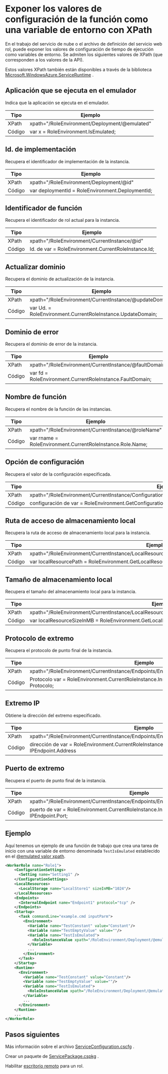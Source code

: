 <properties 
pageTitle="Hoja de referencia rápida de nube rol Servicios config XPath | Microsoft Azure" 
description="Las diferentes configuraciones de XPath puede usar en la configuración de rol de servicio de nube para exponer la configuración como una variable de entorno." 
services="cloud-services" 
documentationCenter="" 
authors="Thraka" 
manager="timlt" 
editor=""/>
<tags 
ms.service="cloud-services" 
ms.workload="tbd" 
ms.tgt_pltfrm="na" 
ms.devlang="na" 
ms.topic="article" 
ms.date="08/10/2016" 
ms.author="adegeo"/>

# <a name="expose-role-configuration-settings-as-an-environment-variable-with-xpath"></a>Exponer los valores de configuración de la función como una variable de entorno con XPath

En el trabajo del servicio de nube o el archivo de definición del servicio web rol, puede exponer los valores de configuración de tiempo de ejecución como variables de entorno. Se admiten los siguientes valores de XPath (que corresponden a los valores de la API).

Estos valores XPath también están disponibles a través de la biblioteca [Microsoft.WindowsAzure.ServiceRuntime](https://msdn.microsoft.com/library/microsoft.windowsazure.serviceruntime.roleenvironment.aspx) . 

## <a name="app-running-in-emulator"></a>Aplicación que se ejecuta en el emulador

Indica que la aplicación se ejecuta en el emulador.

| Tipo  | Ejemplo |
| ----- | ------- |
| XPath | xpath="/RoleEnvironment/Deployment/@emulated" |
| Código  | var x = RoleEnvironment.IsEmulated; |


## <a name="deployment-id"></a>Id. de implementación

Recupera el identificador de implementación de la instancia.

| Tipo  | Ejemplo |
| ----- | ------- |
| XPath | xpath="/RoleEnvironment/Deployment/@id" |
| Código  | var deploymentId = RoleEnvironment.DeploymentId; |


## <a name="role-id"></a>Identificador de función 

Recupera el identificador de rol actual para la instancia.

| Tipo  | Ejemplo |
| ----- | ------- |
| XPath | xpath="/RoleEnvironment/CurrentInstance/@id" |
| Código  | Id. de var = RoleEnvironment.CurrentRoleInstance.Id; |


## <a name="update-domain"></a>Actualizar dominio

Recupera el dominio de actualización de la instancia.

| Tipo  | Ejemplo |
| ----- | ------- |
| XPath | xpath="/RoleEnvironment/CurrentInstance/@updateDomain" |
| Código  | var Ud. = RoleEnvironment.CurrentRoleInstance.UpdateDomain; |


## <a name="fault-domain"></a>Dominio de error

Recupera el dominio de error de la instancia.

| Tipo  | Ejemplo |
| ----- | ------- |
| XPath | xpath="/RoleEnvironment/CurrentInstance/@faultDomain" |
| Código  | var fd = RoleEnvironment.CurrentRoleInstance.FaultDomain; |


## <a name="role-name"></a>Nombre de función

Recupera el nombre de la función de las instancias.

| Tipo  | Ejemplo |
| ----- | ------- |
| XPath | xpath="/RoleEnvironment/CurrentInstance/@roleName" |
| Código  | var rname = RoleEnvironment.CurrentRoleInstance.Role.Name;  |


## <a name="config-setting"></a>Opción de configuración

Recupera el valor de la configuración especificada.

| Tipo  | Ejemplo |
| ----- | ------- |
| XPath | xpath="/RoleEnvironment/CurrentInstance/ConfigurationSettings/ConfigurationSetting[@name='Setting1']/@value" |
| Código  | configuración de var = RoleEnvironment.GetConfigurationSettingValue("Setting1"); |
 
## <a name="local-storage-path"></a>Ruta de acceso de almacenamiento local

Recupera la ruta de acceso de almacenamiento local para la instancia.

| Tipo  | Ejemplo |
| ----- | ------- |
| XPath | xpath="/RoleEnvironment/CurrentInstance/LocalResources/LocalResource[@name='LocalStore1']/@path" |
| Código  | var localResourcePath = RoleEnvironment.GetLocalResource("LocalStore1"). Ruta_raíz; |


## <a name="local-storage-size"></a>Tamaño de almacenamiento local

Recupera el tamaño del almacenamiento local para la instancia.

| Tipo  | Ejemplo |
| ----- | ------- |
| XPath | xpath="/RoleEnvironment/CurrentInstance/LocalResources/LocalResource[@name='LocalStore1']/@sizeInMB" |
| Código  | var localResourceSizeInMB = RoleEnvironment.GetLocalResource("LocalStore1"). MaximumSizeInMegabytes; |

## <a name="endpoint-protocol"></a>Protocolo de extremo 

Recupera el protocolo de punto final de la instancia.

| Tipo  | Ejemplo |
| ----- | ------- |
| XPath | xpath="/RoleEnvironment/CurrentInstance/Endpoints/Endpoint[@name='Endpoint1']/@protocol" |
| Código  | Protocolo var = RoleEnvironment.CurrentRoleInstance.InstanceEndpoints["Endpoint1"]. Protocolo; |

## <a name="endpoint-ip"></a>Extremo IP

Obtiene la dirección del extremo especificado.

| Tipo | Ejemplo |
| ----- | ---- |
| XPath | xpath="/RoleEnvironment/CurrentInstance/Endpoints/Endpoint[@name='Endpoint1']/@address" |
| Código  | dirección de var = RoleEnvironment.CurrentRoleInstance.InstanceEndpoints["Endpoint1"]. IPEndpoint.Address |

## <a name="endpoint-port"></a>Puerto de extremo 

Recupera el puerto de punto final de la instancia.

| Tipo  | Ejemplo |
| ----- | ------- |
| XPath | xpath="/RoleEnvironment/CurrentInstance/Endpoints/Endpoint[@name='Endpoint1']/@port" |
| Código  | puerto de var = RoleEnvironment.CurrentRoleInstance.InstanceEndpoints["Endpoint1"]. IPEndpoint.Port; |





## <a name="example"></a>Ejemplo

Aquí tenemos un ejemplo de una función de trabajo que crea una tarea de inicio con una variable de entorno denominada `TestIsEmulated` establecido en el [ @emulated valor xpath](#app-running-in-emulator). 

```xml
<WorkerRole name="Role1">
    <ConfigurationSettings>
      <Setting name="Setting1" />
    </ConfigurationSettings>
    <LocalResources>
      <LocalStorage name="LocalStore1" sizeInMB="1024"/>
    </LocalResources>
    <Endpoints>
      <InternalEndpoint name="Endpoint1" protocol="tcp" />
    </Endpoints>
    <Startup>
      <Task commandLine="example.cmd inputParm">
        <Environment>
          <Variable name="TestConstant" value="Constant"/>
          <Variable name="TestEmptyValue" value=""/>
          <Variable name="TestIsEmulated">
            <RoleInstanceValue xpath="/RoleEnvironment/Deployment/@emulated"/>
          </Variable>
          ...
        </Environment>
      </Task>
    </Startup>
    <Runtime>
      <Environment>
        <Variable name="TestConstant" value="Constant"/>
        <Variable name="TestEmptyValue" value=""/>
        <Variable name="TestIsEmulated">
          <RoleInstanceValue xpath="/RoleEnvironment/Deployment/@emulated"/>
        </Variable>
        ...
      </Environment>
    </Runtime>
    ...
</WorkerRole>
```

## <a name="next-steps"></a>Pasos siguientes

Más información sobre el archivo [ServiceConfiguration.cscfg](cloud-services-model-and-package.md#serviceconfigurationcscfg) .

Crear un paquete de [ServicePackage.cspkg](cloud-services-model-and-package.md#servicepackagecspkg) .

Habilitar [escritorio remoto](cloud-services-role-enable-remote-desktop.md) para un rol.

